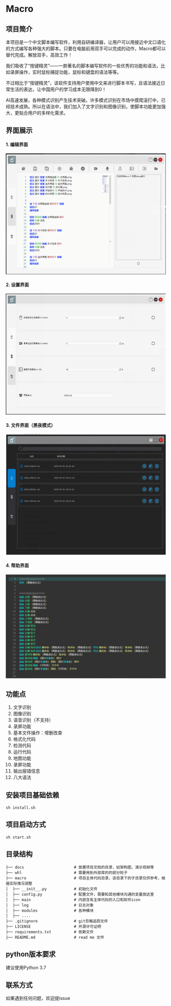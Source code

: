 # Macro
## 项目简介

​	本项目是一个中文脚本编写软件，利用自研编译器，让用户可以用接近中文口语化的方式编写各种强大的脚本。只要在电脑前用双手可以完成的动作，Macro都可以替代完成。解放双手，高效工作！

​	我们吸收了“按键精灵”——一款著名的脚本编写软件的一些优秀的功能和语法，比如录屏操作，实时鼠标捕捉功能，鼠标和键盘的语法等等。

​	不过相比于“按键精灵”，该软件支持用户使用中文来进行脚本书写，且语法接近日常生活的表达，让中国用户的学习成本无限降到0！

​	AI高速发展，各种模式识别产生技术突破。许多模式识别在市场中摸爬滚打中，已经技术成熟。所以在语法中，我们加入了文字识别和图像识别，使脚本功能更加强大，更贴合用户的多样化需求。

## 界面展示

#### 1. 编辑界面

![编辑界面](https://github.com/Mister-TT/Macro/blob/main/picture/editor.png)

#### 2. 设置界面

![设置界面](https://github.com/Mister-TT/Macro/blob/main/picture/setting.png)

#### 3. 文件界面（黑夜模式）

![文件界面](https://github.com/Mister-TT/Macro/blob/main/picture/file.png)

#### 4. 帮助界面

![帮助界面](https://github.com/Mister-TT/Macro/blob/main/picture/help.png)



## 功能点

1. 文字识别
2. 图像识别
3. 语音识别（不支持）
4. 录屏功能
5. 基本文件操作：增删改查
6. 格式化代码
7. 检测代码
8. 运行代码
9. 地图功能
10. 录屏功能
11. 输出报错信息
12. 八大语法

## 安装项目基础依赖

```shell
sh install.sh
```

## 项目启动方式

~~~shell
sh start.sh
~~~

## 目录结构
```
├── docs                      # 放置项目文档的目录，如架构图，演示视频等
├── whl                       # 需要用到外部库的的部分轮子
├── macro                     # 项目主体代码目录，该目录下的子目录仅供参考，根据实际情况调整
│  ├── __init__.py            # 初始化文件
│  ├── config.py              # 配置文件，需要和其他模块沟通的变量放这里
│  ├── main                   # 内部含有主体代码的入口和软件icon
│  ├── log                    # 日志对象
│  ├── modules                # 各种模块
│  ├── ....                   
├── .gitignore                # git忽略追踪文件
├── LICENSE                   # 开源许可证明
├── requirements.txt          # 依赖文件
├── README.md                 # read me 文件
```
## python版本要求
建议使用Python 3.7

## 联系方式

如果遇到任何问题，欢迎提issue